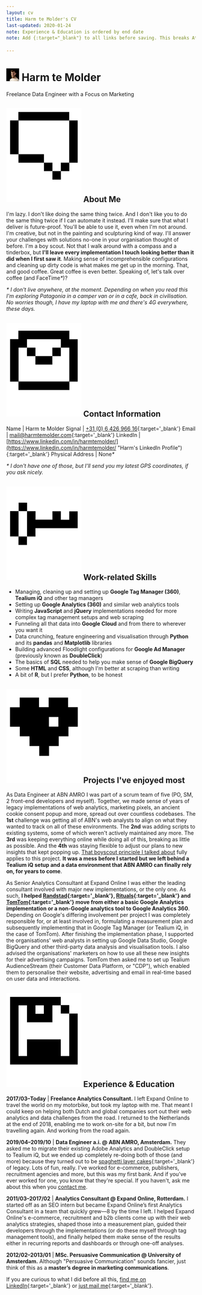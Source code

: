```yaml
---
layout: cv
title: Harm te Molder's CV
last-updated: 2020-01-24
note: Experience & Education is ordered by end date
note: Add {:target="_blank"} to all links before saving. This breaks Atom's Markdown syntax, unfortunately, so remove when doing serious writing. The RegEx in target-blank-regex.txt should help

---
```

# <img class="icon photo" src="images/harm-te-molder-400.png" alt="Harm te Molder" title="Harm te Molder" height="34" width="34"/> Harm te Molder
Freelance Data Engineer with a Focus on Marketing

<div class="section" markdown="1">

## <img class="icon" src="images/dialog.svg" alt="about me icon" title="About Me" /> About Me

I'm lazy. I don't like doing the same thing twice. And I don't like you to do the same thing twice if I can automate it instead. I'll make sure that what I deliver is future-proof. You'll be able to use it, even when I'm not around. I'm creative, but not in the painting and sculpturing kind of way. I'll answer your challenges with solutions no-one in your organisation thought of before. I'm a boy scout. Not that I walk around with a compass and a tinderbox, but <strong class="extra-strong">I'll leave every implementation I touch looking better than it did when I first saw it</strong>. Making sense of incomprehensible configurations and cleaning up dirty code is what makes me get up in the morning. That, and good coffee. Great coffee is even better. Speaking of, let's talk over coffee (and FaceTime<em>\*</em>)?

<em>\* I don't live anywhere, at the moment. Depending on when you read this I'm exploring Patagonia in a camper van or in a cafe, back in civilisation. No worries though, I have my laptop with me and there's 4G everywhere, these days.</em>

</div><div class="section" markdown="1">

## <img class="icon" src="images/mail.svg" alt="contact information icon" title="Contact Information" /> Contact Information

Name | Harm te Molder
Signal | [+31 (0) 6 426 966 16](tel:0031642696616 "Harm's Phone Number"){:target='_blank'}
Email | [mail@harmtemolder.com](mailto:mail@harmtemolder.com "Harm's Email Address"){:target='_blank'}
LinkedIn | [https://www.linkedin.com/in/harmtemolder/](https://www.linkedin.com/in/harmtemolder/ "Harm's LinkedIn Profile"){:target='_blank'}
Physical Address | None<em>\*</em>

<em>\* I don't have one of those, but I'll send you my latest GPS coordinates, if you ask nicely.</em>

</div><div class="section" markdown="1">

## <img class="icon" src="images/key.svg" alt="work-related skills icon" title="Work-related Skills" /> Work-related Skills

<ul><li id="nine">Managing, cleaning up and setting up <strong class="extra-strong">Google Tag Manager (360)</strong>, <strong>Tealium iQ</strong> and other tag managers</li>
<li id="eight">Setting up <strong class="extra-strong">Google Analytics (360)</strong> and similar web analytics tools</li>
<li id="seven">Writing <strong class="extra-strong">JavaScript</strong> and <strong>jQuery</strong> implementations needed for more complex tag management setups and web scraping</li>
<li id="six">Funneling all that data into <strong class="extra-strong">Google Cloud</strong> and from there to wherever you want it</li>
<li id="five">Data crunching, feature engineering and visualisation through <strong class="extra-strong">Python</strong> and its <strong>pandas</strong> and <strong>Matplotlib</strong> libraries</li>
<li id="four">Building advanced Floodlight configurations for <strong>Google Ad Manager</strong> (previously known as <strong>DoubleClick</strong>)</li>
<li id="three">The basics of <strong>SQL</strong> needed to help you make sense of <strong class="extra-strong">Google BigQuery</strong></li>
<li id="two">Some <strong>HTML</strong> and <strong>CSS</strong>, although I'm better at scraping than writing</li>
<li id="one">A bit of <strong>R</strong>, but I prefer <strong>Python</strong>, to be honest</li></ul>

</div><div class="section" markdown="1">

## <img class="icon" src="images/love.svg" alt="projects ive enjoyed most icon" title="Projects I've enjoyed most" /> Projects I've enjoyed most

As Data Engineer at ABN AMRO I was part of a scrum team of five (PO, SM, 2 front-end developers and myself). Together, we made sense of years of legacy implementations of web analytics, marketing pixels, an ancient cookie consent popup and more, spread out over countless codebases. The <strong>1st</strong> challenge was getting all of ABN's web analysts to align on what they wanted to track on all of these environments. The <strong>2nd</strong> was adding scripts to existing systems, some of which weren't actively maintained any more. The <strong>3rd</strong> was keeping everything online while doing all of this, breaking as little as possible. And the <strong>4th</strong> was staying flexible to adjust our plans to new insights that kept popping up. [That boyscout principle I talked about](#about-me) fully applies to this project. <strong class="extra-strong">It was a mess before I started but we left behind a Tealium iQ setup and a data environment that ABN AMRO can finally rely on, for years to come</strong>.

As Senior Analytics Consultant at Expand Online I was either the leading consultant involved with major new implementations, or the only one. As such, <strong class="extra-strong">I helped [Randstad](https://www.randstad.com/){:target='_blank'}, [Rituals](https://www.rituals.com/){:target='_blank'} and [TomTom](https://www.tomtom.com/){:target='_blank'} move from either a basic Google Analytics implementation or a non-Google analytics tool to Google Analytics 360</strong>. Depending on Google's differing involvement per project I was completely responsible for, or at least involved in, formulating a measurement plan and subsequently implementing that in Google Tag Manager (or Tealium iQ, in the case of TomTom). After finishing the implementation phase, I supported the organisations' web analysts in setting up Google Data Studio, Google BigQuery and other third-party data analysis and visualisation tools. I also advised the organisations' marketers on how to use all these new insights for their advertising campaigns. TomTom then asked me to set up Tealium AudienceStream (their Customer Data Platform, or "CDP"), which enabled them to personalise their website, advertising and email in real-time based on user data and interactions.

</div><div class="section" markdown="1">

## <img class="icon" src="images/floppy-disk.svg" alt="experience & education icon" title="Experience & Education" /> Experience & Education

**2017/03&ndash;Today** | <strong class="extra-strong">Freelance Analytics Consultant.</strong> I left Expand Online to travel the world on my motorbike, but took my laptop with me. That meant I could keep on helping both Dutch and global companies sort out their web analytics and data challenges from the road. I returned to the Netherlands at the end of 2018, enabling me to work on-site for a bit, but now I'm travelling again. And working from the road again.

**2019/04&ndash;2019/10** | <strong class="extra-strong">Data Engineer a.i. @ ABN AMRO, Amsterdam.</strong> They asked me to migrate their existing Adobe Analytics and DoubleClick setup to Tealium iQ, but we ended up completely re-doing both of those (and more) because they turned out to be [spaghetti layer cakes](https://www.google.com/search?tbm=isch&q=spaghetti%20layer%20cake&tbs=imgo:1){:target='_blank'} of legacy. Lots of fun, really. I've worked for e-commerce, publishers, recruitment agencies and more, but this was my first bank. And if you've ever worked for one, you know that they're special. If you haven't, ask me about this when you [contact me](#contact-information).

**2011/03&ndash;2017/02** | <strong class="extra-strong">Analytics Consultant @ Expand Online, Rotterdam.</strong> I started off as an SEO intern but became Expand Online’s first Analytics Consultant in a team that quickly grew&mdash;8 by the time I left. I helped Expand Online's e-commerce, recruitment and b2b clients come up with their web analytics strategies, shaped those into a measurement plan, guided their developers through the implementations (or do these myself through tag management tools), and finally helped them make sense of the results either in recurring reports and dashboards or through one-off analyses.

**2012/02&ndash;2013/01** | <strong>MSc. Persuasive Communication @ University of Amsterdam.</strong> Although "Persuasive Communication" sounds fancier, just think of this as a <strong class="extra-strong">master’s degree in marketing communications</strong>.

If you are curious to what I did before all this, [find me on LinkedIn](https://www.linkedin.com/in/harmtemolder/ "Harm's LinkedIn Profile"){:target='_blank'} or [just mail me](mailto:mail@harmtemolder.com "Harm's Email Address"){:target='_blank'}.

</div>
